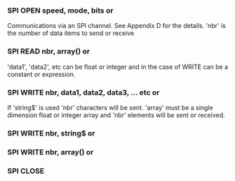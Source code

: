 

### SPI OPEN speed, mode, bits or

 Communications via an SPI channel. See Appendix D for the details. 'nbr' is the number of data items to send or receive

### SPI READ nbr, array() or

 'data1', 'data2', etc can be float or integer and in the case of WRITE can be a constant or expression.

### SPI WRITE nbr, data1, data2, data3, … etc or

 If 'string$' is used 'nbr' characters will be sent. 'array' must be a single dimension float or integer array and 'nbr' elements will be sent or received.

### SPI WRITE nbr, string$ or



### SPI WRITE nbr, array() or



### SPI CLOSE

